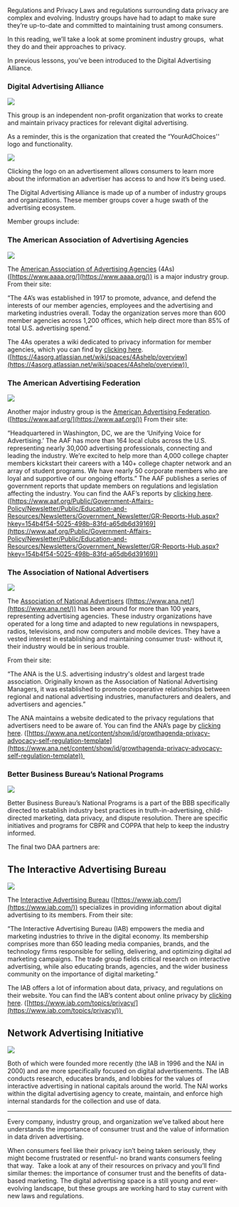 Regulations and Privacy Laws and regulations surrounding data privacy are complex and evolving. Industry groups have had to adapt to make sure they’re up-to-date and committed to maintaining trust among consumers. 

In this reading, we’ll take a look at some prominent industry groups,  what they do and their approaches to privacy. 

In previous lessons, you’ve been introduced to the Digital Advertising Alliance. 

### Digital Advertising Alliance

![](https://d3c33hcgiwev3.cloudfront.net/imageAssetProxy.v1/ODWXToc1S2i1l06HNctoeA_4604bfaf77fc4dfc857d583fd98995f1_DAA-logo.png?expiry=1715731200000&hmac=eo_YjWUBCsKEQqTvfvqtVkJbFBI2rZx8QPP3v3IKAwQ)

This group is an independent non-profit organization that works to create and maintain privacy practices for relevant digital advertising.

As a reminder, this is the organization that created the “YourAdChoices'' logo and functionality. 

![](https://d3c33hcgiwev3.cloudfront.net/imageAssetProxy.v1/hgGWFKf7S5eBlhSn-1uXhQ_522ac35c61804c8abdf274e9785860f1_youradchoices.png?expiry=1715731200000&hmac=D1Efm61KDpo2eQRy5Zo5dR6xg1CuCc7P2Aa6f82krOA)

Clicking the logo on an advertisement allows consumers to learn more about the information an advertiser has access to and how it’s being used. 

The Digital Advertising Alliance is made up of a number of industry groups and organizations. These member groups cover a huge swath of the advertising ecosystem. 

Member groups include:

### The American Association of Advertising Agencies

![](https://d3c33hcgiwev3.cloudfront.net/imageAssetProxy.v1/DDsMs5DeTW67DLOQ3h1u6g_de9d6868122747d8b67efacd85916ff1_American-Association-of-Advertising-Agencies.png?expiry=1715731200000&hmac=uGOHbplJo3STEs1UzSeXQDLpUzkG2GLPAjm8PQapeUA)

The [American Association of Advertising Agencies](https://www.aaaa.org/) (4As) ([https://www.aaaa.org/](https://www.aaaa.org/)) is a major industry group. From their site: 

“The 4A’s was established in 1917 to promote, advance, and defend the interests of our member agencies, employees and the advertising and marketing industries overall. Today the organization serves more than 600 member agencies across 1,200 offices, which help direct more than 85% of total U.S. advertising spend.”

The 4As operates a wiki dedicated to privacy information for member agencies, which you can find by [clicking here](https://4asorg.atlassian.net/wiki/spaces/4Ashelp/overview). ([https://4asorg.atlassian.net/wiki/spaces/4Ashelp/overview](https://4asorg.atlassian.net/wiki/spaces/4Ashelp/overview)) 

### The American Advertising Federation

![](https://d3c33hcgiwev3.cloudfront.net/imageAssetProxy.v1/yy25W9PFRAStuVvTxRQE-Q_2bdd860e29714868afba3df99900f4f1_aaf.png?expiry=1715731200000&hmac=s7rQ4zxXdmXNSPEGPUfSf_sUz2Ta5dHRpzyYN4uZMHw)

Another major industry group is the [American Advertising Federation](https://www.aaf.org/). ([https://www.aaf.org/](https://www.aaf.org/)) From their site:

“Headquartered in Washington, DC, we are the ‘Unifying Voice for Advertising.’ The AAF has more than 164 local clubs across the U.S. representing nearly 30,000 advertising professionals, connecting and leading the industry. We’re excited to help more than 4,000 college chapter members kickstart their careers with a 140+ college chapter network and an array of student programs. We have nearly 50 corporate members who are loyal and supportive of our ongoing efforts.” The AAF publishes a series of government reports that update members on regulations and legislation affecting the industry. You can find the AAF’s reports by [clicking here](https://www.aaf.org/Public/Government-Affairs-Policy/Newsletter/Public/Education-and-Resources/Newsletters/Government_Newsletter/GR-Reports-Hub.aspx?hkey=154b4f54-5025-498b-83fd-a65db6d39169). ([https://www.aaf.org/Public/Government-Affairs-Policy/Newsletter/Public/Education-and-Resources/Newsletters/Government_Newsletter/GR-Reports-Hub.aspx?hkey=154b4f54-5025-498b-83fd-a65db6d39169](https://www.aaf.org/Public/Government-Affairs-Policy/Newsletter/Public/Education-and-Resources/Newsletters/Government_Newsletter/GR-Reports-Hub.aspx?hkey=154b4f54-5025-498b-83fd-a65db6d39169))

### The Association of National Advertisers 

![](https://d3c33hcgiwev3.cloudfront.net/imageAssetProxy.v1/z_KHYgRST7Syh2IEUt-02Q_dcdad7901f2142f29a1f037dfb45d0f1_unnamed-2.png?expiry=1715731200000&hmac=ttrB0-r0OmLJzCJM1Dw3dRwE-XDc34A7DY_y3eGqHP0)

The [Association of National Advertisers](https://www.ana.net/) ([https://www.ana.net/](https://www.ana.net/)) has been around for more than 100 years, representing advertising agencies. These industry organizations have operated for a long time and adapted to new regulations in newspapers, radios, televisions, and now computers and mobile devices. They have a vested interest in establishing and maintaining consumer trust- without it, their industry would be in serious trouble.

From their site: 

“The ANA is the U.S. advertising industry's oldest and largest trade association. Originally known as the Association of National Advertising Managers, it was established to promote cooperative relationships between regional and national advertising industries, manufacturers and dealers, and advertisers and agencies.”

The ANA maintains a website dedicated to the privacy regulations that advertisers need to be aware of. You can find the ANA’s page by [clicking here](https://www.ana.net/content/show/id/growthagenda-privacy-advocacy-self-regulation-template). ([https://www.ana.net/content/show/id/growthagenda-privacy-advocacy-self-regulation-template](https://www.ana.net/content/show/id/growthagenda-privacy-advocacy-self-regulation-template)) 

### Better Business Bureau’s National Programs

![](https://d3c33hcgiwev3.cloudfront.net/imageAssetProxy.v1/QVqTujmUTsmak7o5lK7JJw_9e748e99b415467c979d5cfc1124bbf1_national-programs.png?expiry=1715731200000&hmac=Y3fUbpCfHOqHF8Ev_Q8jBWCp1fvPheOsi4Zzl_VRfzU)

Better Business Bureau’s National Programs is a part of the BBB specifically directed to establish industry best practices in truth-in-advertising, child-directed marketing, data privacy, and dispute resolution. There are specific initiatives and programs for CBPR and COPPA that help to keep the industry informed. 

The final two DAA partners are:

## The Interactive Advertising Bureau

![](https://d3c33hcgiwev3.cloudfront.net/imageAssetProxy.v1/XJ68VwQvThOevFcELw4TqQ_0c6a437df1734521865e6ed5f358d5f1_iab-logo-0922.png?expiry=1715731200000&hmac=fU48hFmPI2q_L-RSlsqmDLiuvhYo6XSrtrasKkVJRPY)

The [Interactive Advertising Bureau](https://www.iab.com/) ([https://www.iab.com/](https://www.iab.com/)) specializes in providing information about digital advertising to its members. From their site:

“The Interactive Advertising Bureau (IAB) empowers the media and marketing industries to thrive in the digital economy. Its membership comprises more than 650 leading media companies, brands, and the technology firms responsible for selling, delivering, and optimizing digital ad marketing campaigns. The trade group fields critical research on interactive advertising, while also educating brands, agencies, and the wider business community on the importance of digital marketing.”

The IAB offers a lot of information about data, privacy, and regulations on their website. You can find the IAB’s content about online privacy by [clicking here](https://www.iab.com/topics/privacy/). ([https://www.iab.com/topics/privacy/](https://www.iab.com/topics/privacy/)) 

## Network Advertising Initiative 

![](https://d3c33hcgiwev3.cloudfront.net/imageAssetProxy.v1/H6lC3gz9QeWpQt4M_WHlcA_4f4fa1781c094929a6edb911e71763f1_network-advertising-initiative.png?expiry=1715731200000&hmac=gLu1LuxUOAaABIBuWda1gtJ2QxmMEuEOw0HZg2bond4)

Both of which were founded more recently (the IAB in 1996 and the NAI in 2000) and are more specifically focused on digital advertisements. The IAB conducts research, educates brands, and lobbies for the values of interactive advertising in national capitals around the world. The NAI works within the digital advertising agency to create, maintain, and enforce high internal standards for the collection and use of data.

---

Every company, industry group, and organization we’ve talked about here understands the importance of consumer trust and the value of information in data driven advertising. 

When consumers feel like their privacy isn’t being taken seriously, they might become frustrated or resentful- no brand wants consumers feeling that way.  Take a look at any of their resources on privacy and you’ll find similar themes: the importance of consumer trust and the benefits of data-based marketing. The digital advertising space is a still young and ever-evolving landscape, but these groups are working hard to stay current with new laws and regulations. 